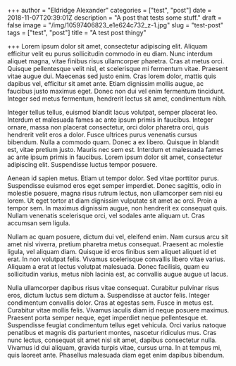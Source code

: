 +++
author = "Eldridge Alexander"
categories = ["test", "post"]
date = 2018-11-07T20:39:01Z
description = "A post that tests some stuff."
draft = false
image = "/img/10597406823_e1e624c732_z-1.jpg"
slug = "test-post"
tags = ["test", "post"]
title = "A test post thingy"

+++
Lorem ipsum dolor sit amet, consectetur adipiscing elit. Aliquam efficitur velit eu purus sollicitudin commodo in eu diam. Nunc interdum aliquet magna, vitae finibus risus ullamcorper pharetra. Cras at metus orci. Quisque pellentesque velit nisl, et scelerisque mi fermentum vitae. Praesent vitae augue dui. Maecenas sed justo enim. Cras lorem dolor, mattis quis dapibus vel, efficitur sit amet ante. Etiam dignissim mollis augue, ac faucibus justo maximus eget. Donec non dui vel enim fermentum tincidunt. Integer sed metus fermentum, hendrerit lectus sit amet, condimentum nibh.

Integer tellus tellus, euismod blandit lacus volutpat, semper placerat leo. Interdum et malesuada fames ac ante ipsum primis in faucibus. Integer ornare, massa non placerat consectetur, orci dolor pharetra orci, quis hendrerit velit eros a dolor. Fusce ultrices purus venenatis cursus bibendum. Nulla a commodo quam. Donec a ex libero. Quisque in blandit est, vitae pretium justo. Mauris nec sem est. Interdum et malesuada fames ac ante ipsum primis in faucibus. Lorem ipsum dolor sit amet, consectetur adipiscing elit. Suspendisse luctus tempor posuere.

Aenean id sapien metus. Etiam ut tempor dolor. Sed vitae porttitor purus. Suspendisse euismod eros eget semper imperdiet. Donec sagittis, odio in molestie posuere, magna risus rutrum lectus, non ullamcorper sem nisi eu lorem. Ut eget tortor at diam dignissim vulputate sit amet ac orci. Proin a tempor sem. In maximus dignissim augue, non hendrerit ex consequat quis. Nullam venenatis scelerisque orci, vel sodales ante aliquam ut. Cras accumsan sem ligula.

Nullam ac quam posuere, dictum dui vel, eleifend enim. Nam cursus arcu sit amet nisl viverra, pretium pharetra metus consequat. Praesent ac molestie ligula, vel aliquam diam. Quisque id eros finibus sem aliquet aliquet id et erat. In non volutpat felis. Vivamus scelerisque convallis libero vitae varius. Aliquam a erat at lectus volutpat malesuada. Donec facilisis, quam eu sollicitudin varius, metus nibh lacinia est, ac convallis augue augue ut lacus.

Nulla ullamcorper dapibus risus vitae consequat. Curabitur pulvinar risus eros, dictum luctus sem dictum a. Suspendisse at auctor felis. Integer condimentum convallis dolor. Cras at egestas sem. Fusce in metus est. Curabitur vitae mollis felis. Vivamus iaculis diam id neque posuere maximus. Praesent porta semper neque, eget imperdiet neque pellentesque et. Suspendisse feugiat condimentum tellus eget vehicula. Orci varius natoque penatibus et magnis dis parturient montes, nascetur ridiculus mus. Cras nunc lectus, consequat sit amet nisl sit amet, dapibus consectetur nulla. Vivamus id dui aliquam, gravida turpis vitae, cursus urna. In at tempus mi, quis laoreet ante. Phasellus malesuada diam eget enim dapibus bibendum.
